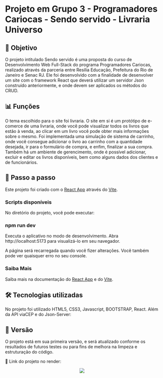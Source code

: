 <h1>Projeto em Grupo 3 - Programadores Cariocas - Sendo servido - Livraria Universo</h1>

<h2>🎯 Objetivo </h2>

O projeto intitulado Sendo servido é uma proposta do curso de Desenvolvimento Web Full-Stack do programa Programadores Cariocas, realizado através da parceria entre Resília Educação, Prefeitura do Rio de Janeiro e Senac RJ. Ele foi desenvolvido com a finalidade de desenvolver um site com o framework React que deverá utilizar um servidor Json construído anteriormente, e onde devem ser aplicados os métodos do CRUD. 


<h2>📊 Funções </h2>

O tema escolhido para o site foi livraria. O site em si é um protótipo de e-comerce de uma livraria, onde você pode visualizar todos os livros que estão à venda, ao clicar em um livro você pode obter mais informações sobre o mesmo. Foi implementada uma simulação de sistema de carrinho, onde você consegue adicionar o livro ao carrinho com a quantidade desejada, ir para o formulário de compra, e enfim, finalizar a sua compra. Também há um ambiente de gerencimento, onde é possível adicionar, excluir e editar os livros disponíveis, bem como alguns dados dos clientes e de funcionários.


<h2>📑 Passo a passo </h2>

Este projeto foi criado com o [React App](https://pt-br.reactjs.org/) através do [Vite](https://vitejs.dev/).

<h3> Scripts disponíveis </h3>
No diretório do projeto, você pode executar:

<h3>npm run dev</h3>
Executa o aplicativo no modo de desenvolvimento.
Abra http://localhost:5173 para visualizá-lo em seu navegador.

A página será recarregada quando você fizer alterações.
Você também pode ver quaisquer erro no seu console.


<h3> Saiba Mais </h3>
Saiba mais na documentação do <a href="https://pt-br.reactjs.org/">React App</a> e do <a href="https://vitejs.dev/">Vite</a>.


<h2>🛠️ Tecnologias utilizadas</h2>

No projeto foi utilizado HTML5, CSS3, Javascript, BOOTSTRAP, React. Além da API viaCEP e do Json-Server: 


<h2>📄 Versão </h2>

O projeto está em sua primeira versão, e será atualizado conforme os resultados de futuros testes ou para fins de melhora na limpeza e estruturação do código.

📌 Link do projeto no render: 

<div align="center">
<img src="https://cdn.discordapp.com/attachments/283392827721908225/1075098607365140571/logo.png">
</div>


